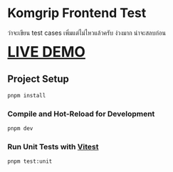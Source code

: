 # Komgrip Frontend Test

ว่าจะเขียน test cases เพิ่มแต่ไม่ไหวแล้วครับ ง่วงมาก น่าจะสลบก่อน

<font size="6">**[LIVE DEMO](https://komgrip-frontend-test.pages.dev/)**</font>

## Project Setup

```sh
pnpm install
```

### Compile and Hot-Reload for Development

```sh
pnpm dev
```

### Run Unit Tests with [Vitest](https://vitest.dev/)

```sh
pnpm test:unit
```
